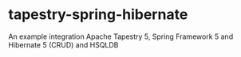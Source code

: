 # tapestry-spring-hibernate
An example integration Apache Tapestry 5, Spring Framework 5 and Hibernate 5 (CRUD) and HSQLDB
